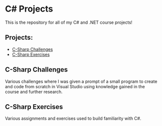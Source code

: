 # C# Projects
This is the repository for all of my C# and .NET course projects!
## Projects:
- [C-Sharp Challenges](#C-Sharp-Challenges)
- [C-Sharp Exercises](#C-Sharp-Excercises)

## C-Sharp Challenges
Various challenges where I was given a prompt of a small program to create and code from scratch in Visual Studio using knowledge gained in the course and further research.
## C-Sharp Exercises
Various assignments and exercises used to build familiarity with C#.